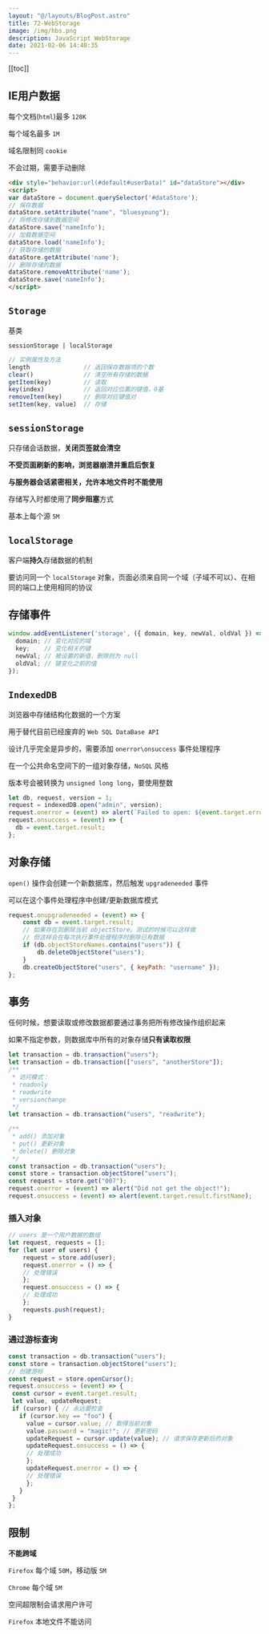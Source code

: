 ```yaml
---
layout: "@/layouts/BlogPost.astro"
title: 72-WebStorage
image: /img/hbs.png
description: JavaScript WebStorage
date: 2021-02-06 14:40:35
---
```


[[toc]]

## IE用户数据

每个文档(`html`)最多 `128K`

每个域名最多 `1M`

域名限制同 `cookie`

不会过期，需要手动删除

```html
<div style="behavior:url(#default#userData)" id="dataStore"></div>
<script>
var dataStore = document.querySelector('#dataStore');
// 保存数据
dataStore.setAttribute("name", "bluesyoung");
// 将修改存储到数据空间
dataStore.save('nameInfo');
// 加载数据空间
dataStore.load('nameInfo');
// 获取存储的数据
dataStore.getAttribute('name');
// 删除存储的数据
dataStore.removeAttribute('name');
dataStore.save('nameInfo');
</script>
```

## `Storage`

基类

`sessionStorage | localStorage`

```js
// 实例属性及方法
length               // 返回保存数据项的个数
clear()              // 清空所有存储的数据
getItem(key)         // 读取
key(index)           // 返回对应位置的键值，0基
removeItem(key)      // 删除对应键值对
setItem(key, value)  // 存储
```

## `sessionStorage`

只存储会话数据，**关闭页签就会清空**

**不受页面刷新的影响，浏览器崩溃并重启后恢复**

**与服务器会话紧密相关，允许本地文件时不能使用**

存储写入时都使用了**同步阻塞**方式

基本上每个源 `5M`

## `localStorage`

客户端**持久**存储数据的机制

要访问同一个 `localStorage` 对象，页面必须来自同一个域（子域不可以）、在相同的端口上使用相同的协议

## 存储事件

```js
window.addEventListener('storage', ({ domain, key, newVal, oldVal }) => {
  domain; // 变化对应的域
  key;    // 变化相关的键
  newVal; // 被设置的新值，删除则为 null
  oldVal; // 键变化之前的值
});
```

## `IndexedDB`

浏览器中存储结构化数据的一个方案

用于替代目前已经废弃的 `Web SQL DataBase API`

设计几乎完全是异步的，需要添加 `onerror\onsuccess` 事件处理程序

在一个公共命名空间下的一组对象存储，`NoSQL` 风格

版本号会被转换为 `unsigned long long`，要使用整数

```js
let db, request, version = 1;
request = indexedDB.open("admin", version);
request.onerror = (event) => alert(`Failed to open: ${event.target.errorCode}`);
request.onsuccess = (event) => {
  db = event.target.result;
};
```

## 对象存储

`open()` 操作会创建一个新数据库，然后触发 `upgradeneeded` 事件

可以在这个事件处理程序中创建/更新数据库模式

```js
request.onupgradeneeded = (event) => {
	const db = event.target.result;
	// 如果存在则删除当前 objectStore。测试的时候可以这样做
	// 但这样会在每次执行事件处理程序时删除已有数据
	if (db.objectStoreNames.contains("users")) {
		db.deleteObjectStore("users");
	}
	db.createObjectStore("users", { keyPath: "username" });
}; 
```

## 事务

任何时候，想要读取或修改数据都要通过事务把所有修改操作组织起来

如果不指定参数，则数据库中所有的对象存储**只有读取权限**

```js
let transaction = db.transaction("users");
let transaction = db.transaction(["users", "anotherStore"]); 
/**
 * 访问模式：
 * readonly
 * readwrite
 * versionchange
 */
let transaction = db.transaction("users", "readwrite"); 

/**
 * add() 添加对象
 * put() 更新对象
 * delete() 删除对象
 */
const transaction = db.transaction("users");
const store = transaction.objectStore("users");
const request = store.get("007");
request.onerror = (event) => alert("Did not get the object!");
request.onsuccess = (event) => alert(event.target.result.firstName);
```

### 插入对象

```js
// users 是一个用户数据的数组
let request, requests = [];
for (let user of users) {
	request = store.add(user);
	request.onerror = () => {
	// 处理错误
	};
	request.onsuccess = () => {
	// 处理成功
	};
	requests.push(request);
} 
```

### 通过游标查询

```js
const transaction = db.transaction("users");
const store = transaction.objectStore("users");
// 创建游标
const request = store.openCursor();
request.onsuccess = (event) => {
 const cursor = event.target.result;
 let value, updateRequest;
 if (cursor) { // 永远要检查
   if (cursor.key == "foo") {
     value = cursor.value; // 取得当前对象
     value.password = "magic!"; // 更新密码
     updateRequest = cursor.update(value); // 请求保存更新后的对象
     updateRequest.onsuccess = () => {
     // 处理成功
     };
     updateRequest.onerror = () => {
     // 处理错误
     };
   }
 }
}; 
```

## 限制

**不能跨域**

`Firefox` 每个域 `50M`，移动版 `5M`

`Chrome` 每个域 `5M`

空间超限制会请求用户许可

`Firefox` 本地文件不能访问